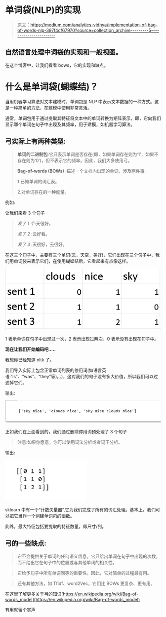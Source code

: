 # 单词袋(NLP)的实现

> 原文：<https://medium.com/analytics-vidhya/implementation-of-bag-of-words-nlp-397f4cf67970?source=collection_archive---------5----------------------->

## 自然语言处理中词袋的实现和一般视图。

在这个博客中，让我们看看 bows，它的实现和缺点。

# 什么是单词袋(蝴蝶结)？

当用机器学习算法对文本建模时，单词包是 NLP 中表示文本数据的一种方式。这是一种简单的方法，在建模中使用非常灵活。

通常，单词包用于通过提取其特征将文本中的单词转换为矩阵表示，即，它向我们显示哪个单词在句子中出现及其频率，用于建模，如机器学习算法。

## 弓实际上有两种类型:

> **单词的二进制包**:它只表示单词是否存在(即，如果单词存在则为‘1’，如果不存在则为‘0’)，但不表示它的频率。因此，我们大多使用弓。
> 
> **Bag-of-words (BOWs)** :描述一个文档内出现的单词，涉及两件事:
> 
> 1.已知单词的词汇表。
> 
> 2.对单词存在的一种度量。

例如:

让我们来看 3 个句子

> *发了 1 个*:天很好。
> 
> *发了 2* :云好看。
> 
> *发了 3* :天很好，云很好。

在这三个句子中，主要有三个单词(云，天空，美好)，它们出现在三个句子中，我们用单词袋来表示它们，在使用蝴蝶结后，它看起来有点像这样。

![](img/cd2fced5a49d7df4390182db370ba039.png)

1 表示单词在句子中出现过一次，2 表示出现过两次，0 表示没有出现在句子中。

**现在让我们开始编码吧…..**

我想你已经知道 nltk 了。

我们导入实际上包含正常单词列表的停用词(如语言英语:“is”、“was”、“they”等)。，)，这对我们的句子没有多大价值，所以我们可以过滤掉它们。

输出:

![](img/06dceb8502f9e02f88b9407abaf74052.png)

正如我们在上面看到的，我们通过删除停用词预处理了 3 个句子

> 注意:如果你愿意，你可以使用词法分析或者词干分析。

输出:

![](img/beb7ca2aea1a643d0889e47ac9cc0cf1.png)

sklearn 中有一个“计数矢量器”,它为我们完成了所有的词汇处理。基本上，我们可以把它当作一个创建单词包的函数。

此外，最大特征包括要提取的特征数量，即尺寸/列。

## 弓的一些缺点:

>它不会提供关于单词的任何语义信息。它只给出单词在句子中出现的次数，而不给出它在句子中的位置或与其他单词的相关性。

>它给予句子中所有单词同等的重要性。因此，它对简单的过程最有用。

>还有其他方法，如 Tfidf、word2Vec，它们比 BOWs 更复杂、更有用。

在这里了解更多关于弓的知识[https://en.wikipedia.org/wiki/Bag-of-words_model](https://en.wikipedia.org/wiki/Bag-of-words_model)

有用就留个掌声